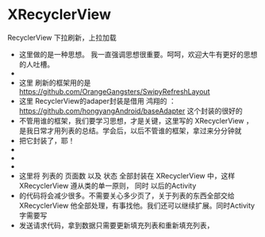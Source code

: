 # XRecyclerView
RecyclerView  下拉刷新，上拉加载

 *   这里做的是一种思想。 我一直强调思想很重要。呵呵，欢迎大牛有更好的思想的人吐槽。
 *
 *   这里 刷新的框架用的是 https://github.com/OrangeGangsters/SwipyRefreshLayout
 *   这里 RecyclerView的adaper封装是借用 鸿翔的 ： https://github.com/hongyangAndroid/baseAdapter  这个封装的很好的
 *   不管用谁的框架，我们要学习思想，才是关键，这里写的 XRecyclerView ，是我日常才用列表的总结。学会后，以后不管谁的框架，拿过来分分钟就
 *   把它封装了，耶！
 *
 *
 *
 *   这里将  列表的 页面数 以及 状态 全部封装在 XRecyclerView 中，这样 XRecyclerView 遵从类的单一原则， 同时 以后的Activity
 *   的代码将会减少很多。不需要关心多少页了，关于列表的东西全部交给 XRecyclerView 他全部处理，有事找他。我们还可以继续扩展。同时Activity 字需要写
 *   发送请求代码，拿到数据只需要更新填充列表和重新填充列表，

